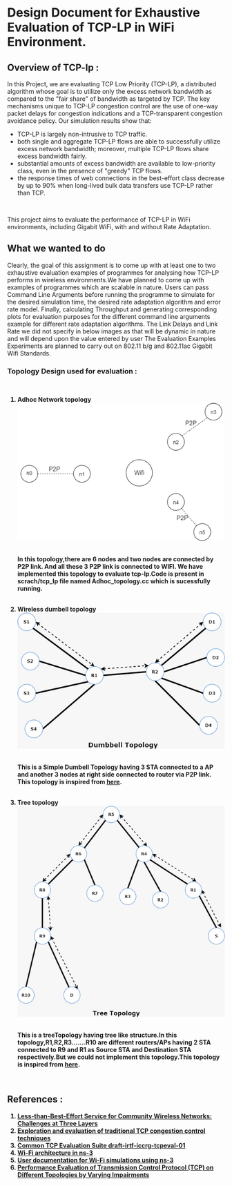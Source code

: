 # Design Document for Exhaustive Evaluation of TCP-LP in WiFi Environment.


## Overview of TCP-lp :

<p> 
  In this Project, we are evaluating TCP Low Priority (TCP-LP), a distributed algorithm whose goal is to utilize only the excess network bandwidth as compared to the "fair share" of bandwidth as targeted by TCP. The key mechanisms unique to TCP-LP congestion control are the use of one-way packet delays for congestion indications and a TCP-transparent congestion avoidance policy. Our simulation results show that: 
  <ul>
    <li>TCP-LP is largely non-intrusive to TCP traffic.</li>
    <li>both single and aggregate TCP-LP flows are able to successfully utilize excess network bandwidth;
       moreover, multiple TCP-LP flows share excess bandwidth fairly.
    <li> substantial amounts of excess bandwidth are available to low-priority class, even in the presence of "greedy" TCP flows.</li>
     <li> the response times of web connections in the best-effort class decrease by up to 90% when long-lived bulk data transfers use TCP-LP rather than TCP.</li>
     </ul>
  
</p>

<br />

<p>
  This project aims to evaluate the performance of TCP-LP in WiFi environments, including Gigabit WiFi, with and without Rate Adaptation.
</p>



## What we wanted to do

Clearly, the goal of this assignment is to come up with at least one to two exhaustive evaluation examples of programmes for analysing how TCP-LP performs in wireless environments.We have planned to come up with examples of programmes which are scalable in nature. Users can pass Command Line Arguments before running the programme to simulate for the desired simulation time, the desired rate adaptation algorithm and error rate model.
Finally, calculating Throughput and generating corresponding plots for evaluation purposes for the different command line arguments example for different rate adaptation algorithms.
The Link Delays and Link Rate we did not specify in below images as that will be dynamic in nature and will depend upon the value entered by user
The Evaluation Examples Experiments are planned to carry out on 802.11 b/g and 802.11ac Gigabit Wifi Standards.
<b r/>

### Topology Design used for evaluation :
 
 <p>


  
</p>

<br />

<ol>
  <li> Adhoc Network topology  <br /> 
    <img src = "https://github.com/Vivekumar3110/TCP-LP-in-WiFi-environment/blob/tcp_lp/Topology-images/Ad-Hoc%20Network.drawio.png"> <br /> 
    <br />
    <p>In this topology,there are 6 nodes and two nodes are connected by  P2P link. And all these 3 P2P link is connected to WIFI.
      <b>We have implemented this topology to evaluate tcp-lp.Code is present in scrach/tcp_lp file named Adhoc_topology.cc which is sucessfully running.</b> 
    </p>
    <br />
  </li>
  
      
  <li> Wireless dumbell topology  <br /> 
    <img src = "https://github.com/Vivekumar3110/TCP-LP-in-WiFi-environment/blob/tcp_lp/Topology-images/dumbell.jpeg"> <br /> 
    <br />
    <p>This is a Simple Dumbell Topology having 3 STA connected to a AP and another 3 nodes  at right side  connected to router via P2P link. This topology is inspired from <a href="https://datatracker.ietf.org/doc/html/draft-irtf-iccrg-tcpeval">here</a>.
    </p>
    <br />
  </li>
  <li> Tree topology  <br /> 
    <img src = "https://github.com/Vivekumar3110/TCP-LP-in-WiFi-environment/blob/tcp_lp/Topology-images/tree.jpeg"> <br /> 
    <br />
    <p>This is a treeTopology having tree like structure.In this topology,R1,R2,R3.......R10 are different routers/APs  having 2 STA connected to R9 and R1 as Source STA and Destination STA respectively.But we could not implement this topology.This topology is inspired from <a href="https://www.ijert.org/research/performance-evaluation-of-transmission-control-protocol-tcp-on-different-topologies-by-varying-impairments-IJERTCONV5IS20007.pdf">here</a>.
    </p>
    <br />
  </li>
 </ol>






## References :

<ol>
  <li> <a href="http://ieeexplore.ieee.org/document/6814737/"> Less-than-Best-Effort Service for Community Wireless Networks: Challenges at Three Layers </a>  </li>
  <li> <a href="https://www.researchgate.net/publication/257517254_Exploration_and_evaluation_of_traditional_TCP_congestion_control_techniques" > Exploration and evaluation of traditional TCP congestion control techniques </a>  </li>
  <li> <a href="https://datatracker.ietf.org/doc/html/draft-irtf-iccrg-tcpeval"> Common TCP Evaluation Suite draft-irtf-iccrg-tcpeval-01 </a> </li>
  <li> <a href="https://www.nsnam.org/docs/models/html/wifi-design.html"> Wi-Fi architecture in ns-3 </a> </li>
  <li> <a href="https://www.nsnam.org/docs/models/html/wifi-user.html"> User documentation for Wi-Fi simulations using ns-3 </a> </li>
  <li> <a href="https://www.ijert.org/performance-evaluation-of-transmission-control-protocol-tcp-on-different-topologies-by-varying-impairments"> Performance Evaluation of Transmission Control Protocol (TCP) on Different Topologies by Varying Impairments </a> </li>
</ol>

